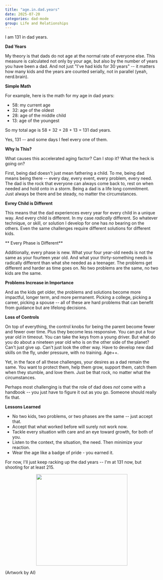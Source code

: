 ```yaml
---
title: "age.in.dad.years"
date: 2025-07-20
categories: dad-mode
group: Life and Relationships
---
```


I am 131 in dad years.

**Dad Years**

My theory is that dads do not age at the normal rate of everyone else.  This measure is calculated not only by your age, but also by the number of years you have been a dad.  And not just "I've had kids for 30 years" -- it matters how many kids and the years are counted serially, not in parallel (yeah, nerd.brain).

**Simple Math**

For example, here is the math for my age in dad years:
- 58: my current age 
- 32: age of the oldest 
- 28: age of the middle child 
- 13: age of the youngest

So my total age is 58 + 32 + 28 + 13 = 131 dad years.

Yes, 131 -- and some days I feel every one of them.

**Why Is This?**

What causes this accelerated aging factor?  Can I stop it? What the heck is going on?

First, being dad doesn't just mean fathering a child.  To me, being dad means being there -- every day, every event, every problem, every need.  The dad is the rock that everyone can always come back to, rest on when needed and hold onto in a storm.  Being a dad is a life long commitment. Just always be there and be steady, no matter the circumstances.

**Evrey Child is Different**

This means that the dad experiences every year for every child in a unique way.  And every child is different.  In my case *radically* different.  So whatever technique, or skill, or solution I develop for one has *no* bearing on the others.  Even the same challenges require different solutions for different kids.

** Every Phase is Different**

Additionally, every phase is new.  What your four year-old needs is not the same as your fourteen year old.  And what your thirty-something needs is radically different than what she needed as a teenager.  The problems get different and harder as time goes on.  No two problems are the same, no two kids are the same.

**Problems Increase in Importance**

And as the kids get older, the problems and solutions become more impactful, longer term, and more permanent.  Picking a college, picking a career, picking a spouse -- all of these are hard problems that can benefit from guidance but are lifelong decisions.

**Loss of Controls**

On top of everything, the control knobs for being the parent become fewer and fewer over time.  Plus they become less responsive.  You can put a four year old in timeout.  You can take the keys from a young driver.  But what do you do about a nineteen year old who is on the other side of the planet?  Can't just give up.  Can't just look the other way.  Have to develop new dad skills on the fly, under pressure, with no training.  Age++.

Yet, in the face of all these challenges, your desires as a dad remain the same.  You want to protect them, help them grow, support them, catch them when they stumble, and love them.  Just be that rock, no matter what the circumstances.

Perhaps most challenging is that the role of dad does *not* come with a handbook -- you just have to figure it out as you go.  Someone should really fix that.

**Lessons Learned**
- No two kids, two problems, or two phases are the same -- just accept that.
- Accept that what worked before will surely not work now.
- Tackle every situation with care and an eye toward growth, for both of you.
- Listen to the context, the situation, the need.  Then minimize your reaction.
- Wear the age like a badge of pride - you earned it.

For now, I'll just keep racking up the dad years -- I'm at 131 now, but shooting for at least 215.

<p align="center"> <img src="{{ site.baseurl }}/assets/images/d0001-02.png" width="300"> </p>

(Artwork by AI)

